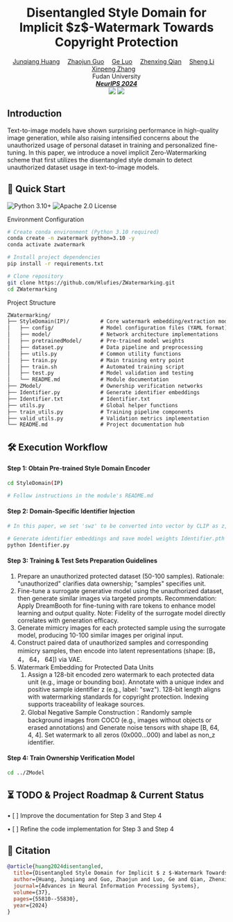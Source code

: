 <h1 align='Center'>Disentangled Style Domain for Implicit  $z$-Watermark Towards Copyright Protection</h1>
<div align='Center'>
    <a href='' target='_blank'>Junqiang Huang</a>&emsp;
    <a href='' target='_blank'>Zhaojun Guo</a>&emsp;
    <a href='' target='_blank'>Ge Luo</a>&emsp;
    <a href='' target='_blank'>Zhenxing Qian</a>&emsp;
    <a href='' target='_blank'>Sheng Li</a>&emsp;
    <a href='' target='_blank'>Xinpeng Zhang</a>&emsp;
</div>
<div align='Center'>
    Fudan University
</div>
<div align='Center'>
<i><strong><a href='[[https://eccv2024.ecva.net](https://neurips.cc/)](https://neurips.cc/)' target='_blank'>NeurIPS 2024</a></strong></i>
</div>


<div align='Center'>
    <a href='https://github.com/Hlufies/ZWatermarking'><img src='https://img.shields.io/badge/Project-Page-Green'></a>
    <a href=''><img src='https://img.shields.io/badge/Paper-Arxiv-red'></a>
</div>


## Introduction

Text-to-image models have shown surprising performance in high-quality image generation, while also raising intensified concerns about the unauthorized usage of personal dataset in training and personalized fine-tuning. In this paper, we introduce a novel implicit Zero-Watermarking scheme that first utilizes the disentangled style domain to detect unauthorized dataset usage in text-to-image models.



## 🚀 Quick Start  
![Python 3.10+](https://img.shields.io/badge/Python-3.10%2B-blue) ![Apache 2.0 License](https://img.shields.io/badge/License-Apache%202.0-green) 

Environment Configuration  
```bash
# Create conda environment (Python 3.10 required)
conda create -n zwatermark python=3.10 -y  
conda activate zwatermark

# Install project dependencies
pip install -r requirements.txt

# Clone repository
git clone https://github.com/Hlufies/ZWatermarking.git
cd ZWatermarking
```

Project Structure  
```markdown
ZWatermarking/
├── StyleDomain(IP)/          # Core watermark embedding/extraction module
│   ├── config/               # Model configuration files (YAML format)
│   ├── model/                # Network architecture implementations
│   ├── pretrainedModel/      # Pre-trained model weights
│   ├── dataset.py            # Data pipeline and preprocessing
│   ├── utils.py              # Common utility functions
│   ├── train.py              # Main training entry point
│   ├── train.sh              # Automated training script
│   ├── test.py               # Model validation and testing
│   └── README.md             # Module documentation
├── ZModel/                   # Ownership verification networks
├── Identifier.py             # Generate identifier embeddings
├── Identifier.txt            # Identifier.txt
├── utils.py                  # Global helper functions
├── train_utils.py            # Training pipeline components
├── valid_utils.py            # Validation metrics implementation
└── README.md                 # Project documentation hub
```

## 🛠️ Execution Workflow

#### Step 1: Obtain Pre-trained Style Domain Encoder
```bash
cd StyleDomain(IP)

# Follow instructions in the module's README.md
```


#### Step 2: Domain-Specific Identifier Injection

```bash
# In this paper, we set 'swz' to be converted into vector by CLIP as z, embedding it into ZModel. 

# Generate identifier embeddings and save model weights Identifier.pth
python Identifier.py
```

#### Step 3: Training & Test Sets Preparation Guidelines

1. Prepare an unauthorized protected dataset​​ (50-100 samples). Rationale: "unauthorized" clarifies data ownership; "samples" specifies unit.
2. Fine-tune a surrogate generative model​​ using the unauthorized dataset, then generate similar images via targeted prompts. Recommendation: Apply ​​DreamBooth​​ for fine-tuning with ​​rare tokens​​ to enhance model learning and output quality. Note: Fidelity of the surrogate model directly correlates with generation efficacy.
3. ​​Generate mimicry images​​ for each protected sample using the surrogate model, producing 10-100 similar images per original input.
4. Construct paired data​​ of unauthorized samples and corresponding mimicry samples, then encode into ​​latent representations​​ (shape: [B，4， 64， 64]) via VAE.
5. Watermark Embedding for Protected Data Units​​
   1. Assign a ​​128-bit encoded zero watermark​​ to each protected data unit (e.g., image or bounding box). Annotate with a ​​unique index​​ and positive sample identifier z (e.g., label: "swz"). 128-bit length aligns with watermarking standards for copyright protection. Indexing supports traceability of leakage sources.
   2. Global Negative Sample Construction​​：​Randomly sample ​​background images​​ from COCO (e.g., images without objects or erased annotations) and Generate noise tensors with shape [B, 64, 4, 4]. Set watermark to all zeros (0x000...000) and label as non_z identifier.

   
#### Step 4: Train Ownership Verification Model
```bash
cd ../ZModel
```

## ⏳ TODO & Project Roadmap & Current Status  

• [ ] Improve the documentation for Step 3 and Step 4 

• [ ] Refine the code implementation for Step 3 and Step 4
  




## 📜 Citation  
```bibtex
@article{huang2024disentangled,
  title={Disentangled Style Domain for Implicit $ z $-Watermark Towards Copyright Protection},
  author={Huang, Junqiang and Guo, Zhaojun and Luo, Ge and Qian, Zhenxing and Li, Sheng and Zhang, Xinpeng},
  journal={Advances in Neural Information Processing Systems},
  volume={37},
  pages={55810--55830},
  year={2024}
}
```







